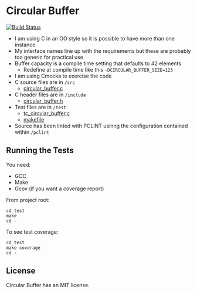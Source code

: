 Circular Buffer
===========================

[![Build Status](https://travis-ci.org/cjhdev/circular_buffer.svg?branch=master)](https://travis-ci.org/cjhdev/circular_buffer)

- I am using C in an OO style so it is possible to have more than one instance
- My interface names line up with the requirements but these are probably too generic for practical use
- Buffer capacity is a compile time setting that defaults to 42 elements
    - Redefine at compile time like this `-DCIRCULAR_BUFFER_SIZE=123`
- I am using Cmocka to exercise the code
- C source files are in `/src`
    - [circular_buffer.c](src/circular_buffer.c)
- C header files are in `/include`
    - [circular_buffer.h](include/circular_buffer.h)
- Test files are in `/test`
    - [tc_circular_buffer.c](test/tc_circular_buffer.c)
    - [makefile](test/makefile)
- Source has been linted with PCLINT usinng the configuration contained within `/pclint`

## Running the Tests

You need:

- GCC
- Make
- Gcov (if you want a coverage report)

From project root:

~~~
cd test
make
cd -
~~~

To see test coverage:

~~~
cd test
make coverage
cd -
~~~

## License

Circular Buffer has an MIT license.
